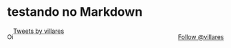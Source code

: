 # testando no Markdown

<p style="float: left"> 
Oi

<script src="//cdnjs.cloudflare.com/ajax/libs/p5.js/0.5.8/p5.js"></script>
<script src="sketch.js"></script>
</p>

<p style="float: right"> 
<a href="https://twitter.com/villares?ref_src=twsrc%5Etfw" class="twitter-follow-button" data-show-count="false">Follow @villares</a><script async src="https://platform.twitter.com/widgets.js" charset="utf-8"></script>

<a class="twitter-timeline" data-width="300" data-dnt="true" data-theme="light" data-link-color="#2B7BB9" href="https://twitter.com/villares?ref_src=twsrc%5Etfw">Tweets by villares</a>
<script async src="https://platform.twitter.com/widgets.js" charset="utf-8"></script>
</p>
